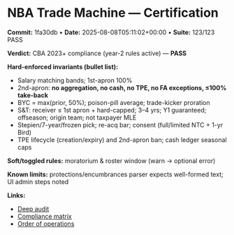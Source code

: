 # NBA Trade Machine — Certification

**Commit:** 1fa30db • **Date:** 2025-08-08T05:11:02+00:00 • **Suite:** 123/123 PASS

**Verdict:** CBA 2023+ compliance (year-2 rules active) — **PASS**

**Hard-enforced invariants (bullet list):**

- Salary matching bands; 1st-apron 100%
- 2nd-apron: **no aggregation, no cash, no TPE, no FA exceptions, ≤100% take-back**
- BYC = max(prior, 50%); poison-pill average; trade-kicker proration
- S\&T: receiver ≤ 1st apron + hard-capped; 3–4 yrs; Y1 guaranteed; offseason; origin team; not taxpayer MLE
- Stepien/7-year/frozen pick; re-acq bar; consent (full/limited NTC + 1-yr Bird)
- TPE lifecycle (creation/expiry) and 2nd-apron ban; cash ledger seasonal caps

**Soft/toggled rules:** moratorium & roster window (warn → optional error)

**Known limits:** protections/encumbrances parser expects well-formed text; UI admin steps noted

**Links:**

- [Deep audit](AUDIT_DEEP.md)
- [Compliance matrix](COMPLIANCE_MATRIX.csv)
- [Order of operations](ORDER_OF_OPERATIONS.md)
